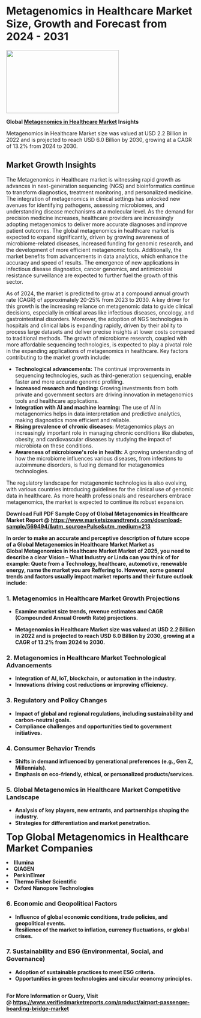 <H1>Metagenomics in Healthcare Market Size, Growth and Forecast from 2024 - 2031</H1><img class="aligncenter size-medium wp-image-584254" src="https://thirdeyenews.in/wp-content/uploads/2024/09/Global-Market-Research-300x168.jpeg" alt="" width="300" height="168" /><p><strong>Global&nbsp;<a href="https://www.marketsizeandtrends.com/download-sample/569494/&amp;utm_source=Pulse&amp;utm_medium=213">Metagenomics in Healthcare Market</a> Insights</strong></p><p>Metagenomics in Healthcare Market size was valued at USD 2.2 Billion in 2022 and is projected to reach USD 6.0 Billion by 2030, growing at a CAGR of 13.2% from 2024 to 2030.</p><p><h2>Market Growth Insights</h2> <p>The Metagenomics in Healthcare market is witnessing rapid growth as advances in next-generation sequencing (NGS) and bioinformatics continue to transform diagnostics, treatment monitoring, and personalized medicine. The integration of metagenomics in clinical settings has unlocked new avenues for identifying pathogens, assessing microbiomes, and understanding disease mechanisms at a molecular level. As the demand for precision medicine increases, healthcare providers are increasingly adopting metagenomics to deliver more accurate diagnoses and improve patient outcomes. The global metagenomics in healthcare market is expected to expand significantly, driven by growing awareness of microbiome-related diseases, increased funding for genomic research, and the development of more efficient metagenomic tools. Additionally, the market benefits from advancements in data analytics, which enhance the accuracy and speed of results. The emergence of new applications in infectious disease diagnostics, cancer genomics, and antimicrobial resistance surveillance are expected to further fuel the growth of this sector.</p> <p><strong></strong></p> <p>As of 2024, the market is predicted to grow at a compound annual growth rate (CAGR) of approximately 20-25% from 2023 to 2030. A key driver for this growth is the increasing reliance on metagenomic data to guide clinical decisions, especially in critical areas like infectious diseases, oncology, and gastrointestinal disorders. Moreover, the adoption of NGS technologies in hospitals and clinical labs is expanding rapidly, driven by their ability to process large datasets and deliver precise insights at lower costs compared to traditional methods. The growth of microbiome research, coupled with more affordable sequencing technologies, is expected to play a pivotal role in the expanding applications of metagenomics in healthcare. Key factors contributing to the market growth include: <ul> <li><strong>Technological advancements:</strong> The continual improvements in sequencing technologies, such as third-generation sequencing, enable faster and more accurate genomic profiling.</li> <li><strong>Increased research and funding:</strong> Growing investments from both private and government sectors are driving innovation in metagenomics tools and healthcare applications.</li> <li><strong>Integration with AI and machine learning:</strong> The use of AI in metagenomics helps in data interpretation and predictive analytics, making diagnostics more efficient and reliable.</li> <li><strong>Rising prevalence of chronic diseases:</strong> Metagenomics plays an increasingly important role in managing chronic conditions like diabetes, obesity, and cardiovascular diseases by studying the impact of microbiota on these conditions.</li> <li><strong>Awareness of microbiome's role in health:</strong> A growing understanding of how the microbiome influences various diseases, from infections to autoimmune disorders, is fueling demand for metagenomics technologies.</li> </ul> <p>The regulatory landscape for metagenomic technologies is also evolving, with various countries introducing guidelines for the clinical use of genomic data in healthcare. As more health professionals and researchers embrace metagenomics, the market is expected to continue its robust expansion.</p> <p><strong></p><p><span class=""><strong>Download Full PDF Sample Copy of Global Metagenomics in Healthcare Market Report</strong> @ <a href="https://www.marketsizeandtrends.com/download-sample/569494/&amp;utm_source=Pulse&amp;utm_medium=213" target="_blank">https://www.marketsizeandtrends.com/download-sample/569494/&amp;utm_source=Pulse&amp;utm_medium=213</a></span></p><p>In order to make an accurate and perceptive description of future scope of a Global&nbsp;Metagenomics in Healthcare Market Market as Global&nbsp;Metagenomics in Healthcare Market Market of 2025, you need to describe a clear Vision &ndash; What Industry or Linda can you think of for example: Quote from a Technology, healthcare, automotive, renewable energy, name the market you are Reffering to. However, some general trends and factors usually impact market reports and their future outlook include:</p><h3>1.&nbsp;<strong>Metagenomics in Healthcare Market Growth Projections</strong></h3><ul><li>Examine market size trends, revenue estimates and CAGR (Compounded Annual Growth Rate) projections.</li><li><p>Metagenomics in Healthcare Market size was valued at USD 2.2 Billion in 2022 and is projected to reach USD 6.0 Billion by 2030, growing at a CAGR of 13.2% from 2024 to 2030.</p></li></ul><h3>2.&nbsp;<strong>Metagenomics in Healthcare Market Technological Advancements</strong></h3><ul><li>Integration of AI, IoT, blockchain, or automation in the industry.</li><li>Innovations driving cost reductions or improving efficiency.</li></ul><h3>3.&nbsp;<strong>Regulatory and Policy Changes</strong></h3><ul><li>Impact of global and regional regulations, including sustainability and carbon-neutral goals.</li><li>Compliance challenges and opportunities tied to government initiatives.</li></ul><h3>4.&nbsp;<strong>Consumer Behavior Trends</strong></h3><ul><li>Shifts in demand influenced by generational preferences (e.g., Gen Z, Millennials).</li><li>Emphasis on eco-friendly, ethical, or personalized products/services.</li></ul><h3>5.&nbsp;<strong>Global Metagenomics in Healthcare Market Competitive Landscape</strong></h3><ul><li>Analysis of key players, new entrants, and partnerships shaping the industry.</li><li>Strategies for differentiation and market penetration.</li></ul><p data-pm-slice="1 1 []"><span style="color: inherit; font-family: inherit; font-size: 25px;">Top Global Metagenomics in Healthcare Market Companies</span></p><div class="" data-test-id=""><p><li>Illumina</li><li> QIAGEN</li><li> PerkinElmer</li><li> Thermo Fisher Scientific</li><li> Oxford Nanopore Technologies</li></p></div><h3>6.&nbsp;<strong>Economic and Geopolitical Factors</strong></h3><ul><li>Influence of global economic conditions, trade policies, and geopolitical events.</li><li>Resilience of the market to inflation, currency fluctuations, or global crises.</li></ul><h3>7.&nbsp;<strong>Sustainability and ESG (Environmental, Social, and Governance)</strong></h3><ul><li>Adoption of sustainable practices to meet ESG criteria.</li><li>Opportunities in green technologies and circular economy principles.</li></ul><h2><strong style="font-size: 14px;">For More Information or Query, Visit @&nbsp;</strong><a style="background-color: #ffffff; font-size: 14px;" href="https://www.marketsizeandtrends.com/report/metagenomics-in-healthcare-market/" target="_blank">https://www.verifiedmarketreports.com/product/airport-passenger-boarding-bridge-market</a></h2>
